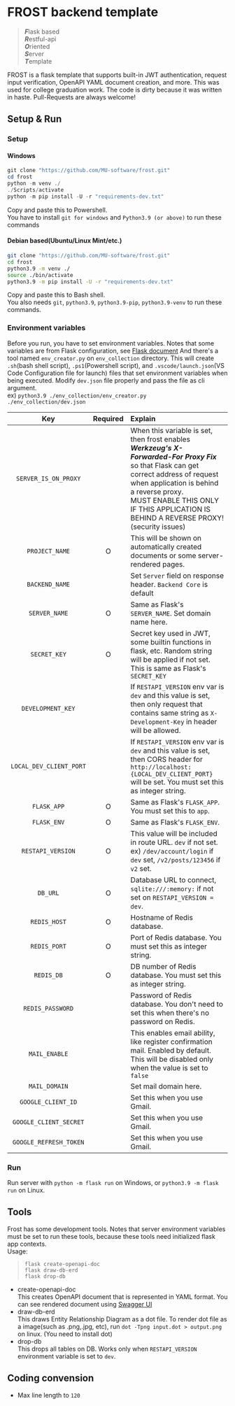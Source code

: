 # FROST backend template
> ***F***lask based  
  ***R***estful-api  
  ***O***riented  
  ***S***erver  
  ***T***emplate

FROST is a flask template that supports built-in JWT authentication, request input verification, OpenAPI YAML document creation, and more. This was used for college graduation work. The code is dirty because it was written in haste. Pull-Requests are always welcome!


## Setup & Run
### Setup
#### Windows
```POWERSHELL
git clone "https://github.com/MU-software/frost.git"
cd frost
python -m venv ./
./Scripts/activate
python -m pip install -U -r "requirements-dev.txt"
```
Copy and paste this to Powershell.  
You have to install `git for windows` and `Python3.9 (or above)` to run these commands

#### Debian based(Ubuntu/Linux Mint/etc.)
```BASH
git clone "https://github.com/MU-software/frost.git"
cd frost
python3.9 -m venv ./
source ./bin/activate
python3.9 -m pip install -U -r "requirements-dev.txt"
```
Copy and paste this to Bash shell.  
You also needs `git`, `python3.9`, `python3.9-pip`, `python3.9-venv` to run these commands.

### Environment variables
Before you run, you have to set environment variables. Notes that some variables are from Flask configuration, see [Flask document](https://flask.palletsprojects.com/en/master/config/) And there's a tool named `env_creator.py` on `env_collection` directory. This will create `.sh`(bash shell script), `.ps1`(Powershell script), and `.vscode/launch.json`(VS Code Configuration file for launch) files that set environment variables when being executed.
Modify `dev.json` file properly and pass the file as cli argument.  
ex) `python3.9 ./env_collection/env_creator.py ./env_collection/dev.json`

Key                    | Required | Explain
| :----:               |  :----:  | :----
`SERVER_IS_ON_PROXY`   |   | When this variable is set, then frost enables ***Werkzeug's X-Forwarded-For Proxy Fix*** so that Flask can get correct address of request when application is behind a reverse proxy.<br>MUST ENABLE THIS ONLY IF THIS APPLICATION IS BEHIND A REVERSE PROXY! (security issues)
`PROJECT_NAME`         | O | This will be shown on automatically created documents or some server-rendered pages.
`BACKEND_NAME`         |   | Set `Server` field on response header. `Backend Core` is default
`SERVER_NAME`          | O | Same as Flask's `SERVER_NAME`. Set domain name here.
`SECRET_KEY`           | O | Secret key used in JWT, some builtin functions in flask, etc. Random string will be applied if not set. This is same as Flask's `SECRET_KEY`
`DEVELOPMENT_KEY`      |   | If `RESTAPI_VERSION` env var is `dev` and this value is set, then only request that contains same string as `X-Development-Key` in header will be allowed.
`LOCAL_DEV_CLIENT_PORT`|   | If `RESTAPI_VERSION` env var is `dev` and this value is set, then CORS header for `http://localhost:{LOCAL_DEV_CLIENT_PORT}` will be set. You must set this as integer string.
`FLASK_APP`            | O | Same as Flask's `FLASK_APP`. You must set this to `app`.
`FLASK_ENV`            | O | Same as Flask's `FLASK_ENV`.
`RESTAPI_VERSION`      | O | This value will be included in route URL. `dev` if not set.<br>ex) `/dev/account/login` if `dev` set, `/v2/posts/123456` if `v2` set.
`DB_URL`               | O | Database URL to connect, `sqlite:///:memory:` if not set on `RESTAPI_VERSION = dev`.
`REDIS_HOST`           | O | Hostname of Redis database.
`REDIS_PORT`           | O | Port of Redis database. You must set this as integer string.
`REDIS_DB`             | O | DB number of Redis database. You must set this as integer string.
`REDIS_PASSWORD`       |   | Password of Redis database. You don't need to set this when there's no password on Redis.
`MAIL_ENABLE`          |   | This enables email ability, like register confirmation mail. Enabled by default. This will be disabled only when the value is set to `false`
`MAIL_DOMAIN`          |   | Set mail domain here.
`GOOGLE_CLIENT_ID`     |   | Set this when you use Gmail.
`GOOGLE_CLIENT_SECRET` |   | Set this when you use Gmail.
`GOOGLE_REFRESH_TOKEN` |   | Set this when you use Gmail.

### Run
Run server with ```python -m flask run``` on Windows, or ```python3.9 -m flask run``` on Linux.  


## Tools

Frost has some development tools. Notes that server environment variables must be set to run these tools, because these tools need initialized flask app contexts.  
Usage:
> `flask create-openapi-doc`  
  `flask draw-db-erd`  
  `flask drop-db`

  - create-openapi-doc  
This creates OpenAPI document that is represented in YAML format. You can see rendered document using [Swagger UI](https://swagger.io/tools/swagger-ui/)
  - draw-db-erd  
This draws Entity Relationship Diagram as a dot file. To render dot file as a image(such as .png,.jpg, etc), run `dot -Tpng input.dot > output.png` on linux. (You need to install dot)
  - drop-db  
This drops all tables on DB. Works only when `RESTAPI_VERSION` environment variable is set to `dev`.


## Coding convension
  - Max line length to `120`
